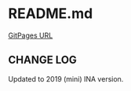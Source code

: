 # README.md

[GitPages URL](https://jmk2142.github.io/innovationAward/)

## CHANGE LOG

Updated to 2019 (mini) INA version.
